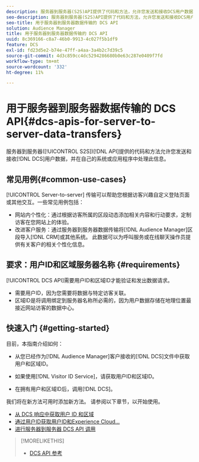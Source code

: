```yaml
---
description: 服务器到服务器(S2S)API提供了代码和方法，允许您发送和接收DCS用户数据，并在自己的系统或应用程序中处理此信息。
seo-description: 服务器到服务器(S2S)API提供了代码和方法，允许您发送和接收DCS用户数据，并在自己的系统或应用程序中处理此信息。
seo-title: 用于服务器到服务器数据传输的 DCS API
solution: Audience Manager
title: 用于服务器到服务器数据传输的 DCS API
uuid: 8c369166-c8a7-46b0-9913-4c027f5b1df9
feature: DCS
exl-id: fd23d5e2-b74e-47ff-a4aa-3a4b2c7d39c5
source-git-commit: 4d3c859cc4dc5294286680b0e63c287e0409f7fd
workflow-type: tm+mt
source-wordcount: '332'
ht-degree: 11%

---
```


# 用于服务器到服务器数据传输的 DCS API{#dcs-apis-for-server-to-server-data-transfers}

服务器到服务器([!UICONTROL S2S])[!DNL API]提供的代码和方法允许您发送和接收[!DNL DCS]用户数据，并在自己的系统或应用程序中处理此信息。

## 常见用例{#common-use-cases}

[!UICONTROL Server-to-server] 传输可以帮助您根据访客兴趣自定义登陆页面或其他交互。一些常见用例包括：

* 网站内个性化：通过根据访客所属的区段动态添加相关内容和行动要求，定制访客在您网站上的体验。
* 改进客户服务：通过服务器到服务器数据传输将[!DNL Audience Manager]区段导入[!DNL CRM]或其他系统。 此数据可以为呼叫服务或在线聊天操作员提供有关客户的相关个性化信息。

## 要求：用户ID和区域服务器名称 {#requirements}

[!UICONTROL DCS API]需要用户ID和区域ID才能验证和发出数据请求。

* 需要用户ID，因为您需要将数据与特定访客关联。
* 区域ID是将调用绑定到服务器名称所必需的，因为用户数据存储在地理位置最接近网站访客的数据中心。

## 快速入门 {#getting-started}

目前，本指南介绍如何：

* 从您已经作为[!DNL Audience Manager]客户接收的[!DNL DCS]文件中获取用户和区域ID。

* 如果使用[!DNL Visitor ID Service]，请获取用户ID和区域ID。
* 在拥有用户和区域ID后，调用[!DNL DCS]。

我们将在新方法可用时添加新方法。 请参阅以下章节，以开始使用。

* [从 DCS 响应中获取用户 ID 和区域](dcs-aam-ids.md)
* [通过用户ID获取用户ID和Experience Cloud...](dcs-mcid-ids.md)
* [进行服务器到服务器 DCS API 调用](dcs-s2s-calls.md)

>[!MORELIKETHIS]
>
>* [DCS API 参考](../../../api/dcs-intro/dcs-api-reference/dcs-api-methods.md)

